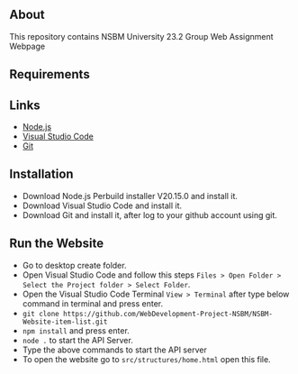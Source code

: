 ## About
This repository contains NSBM University 23.2 Group Web Assignment Webpage

## Requirements

## Links

- [Node.js](https://nodejs.org/en/download/prebuilt-installer/current)
- [Visual Studio Code](https://code.visualstudio.com/)
- [Git](https://git-scm.com/download/win)

## Installation
- Download Node.js Perbuild installer V20.15.0 and install it.
- Download Visual Studio Code and install it.
- Download Git and install it, after log to your github account using git.

## Run the Website
- Go to desktop create folder.
- Open Visual Studio Code and follow this steps `Files > Open Folder > Select the Project folder > Select Folder`.
- Open the Visual Studio Code Terminal `View > Terminal` after type below command in terminal and press enter.
- `git clone https://github.com/WebDevelopment-Project-NSBM/NSBM-Website-item-list.git`
- `npm install` and press enter.
- `node .` to start the API Server.
- Type the above commands to start the API server
- To open the website go to `src/structures/home.html` open this file.

